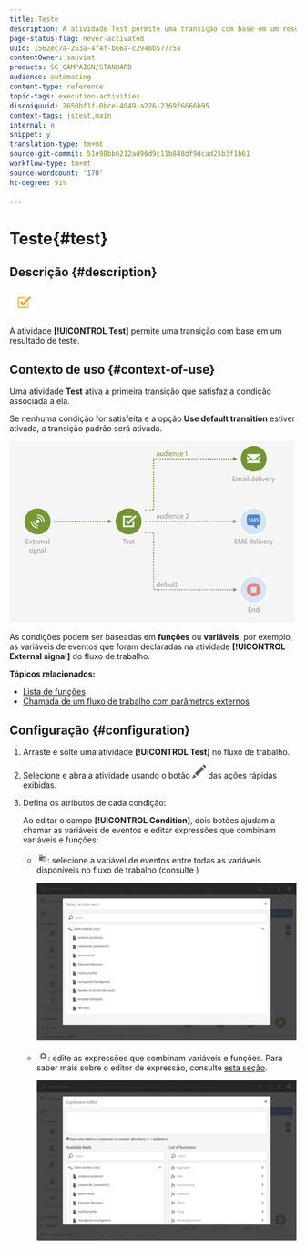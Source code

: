 ```yaml
---
title: Teste
description: A atividade Test permite uma transição com base em um resultado de teste.
page-status-flag: never-activated
uuid: 1562ec7a-253a-4f4f-b66a-c2948b57775a
contentOwner: sauviat
products: SG_CAMPAIGN/STANDARD
audience: automating
content-type: reference
topic-tags: execution-activities
discoiquuid: 2650bf1f-0bce-4049-a226-2369f6666b95
context-tags: jstest,main
internal: n
snippet: y
translation-type: tm+mt
source-git-commit: 51e98bb6212ad96d9c11b848df9dcad25b3f1b61
workflow-type: tm+mt
source-wordcount: '170'
ht-degree: 91%

---
```



# Teste{#test}

## Descrição {#description}

![](assets/test.png)

A atividade **[!UICONTROL Test]** permite uma transição com base em um resultado de teste.

## Contexto de uso {#context-of-use}

Uma atividade **Test** ativa a primeira transição que satisfaz a condição associada a ela.

Se nenhuma condição for satisfeita e a opção **Use default transition** estiver ativada, a transição padrão será ativada.

![](assets/wkf_test_activity_example.png)

As condições podem ser baseadas em **funções** ou **variáveis**, por exemplo, as variáveis de eventos que foram declaradas na atividade **[!UICONTROL External signal]** do fluxo de trabalho.

**Tópicos relacionados:**

* [Lista de funções](../../automating/using/list-of-functions.md)
* [Chamada de um fluxo de trabalho com parâmetros externos](../../automating/using/calling-a-workflow-with-external-parameters.md)

## Configuração {#configuration}

1. Arraste e solte uma atividade **[!UICONTROL Test]** no fluxo de trabalho.
1. Selecione e abra a atividade usando o botão ![](assets/edit_darkgrey-24px.png) das ações rápidas exibidas.
1. Defina os atributos de cada condição:

   Ao editar o campo **[!UICONTROL Condition]**, dois botões ajudam a chamar as variáveis de eventos e editar expressões que combinam variáveis e funções:

   * ![](assets/extsignal_picker.png): selecione a variável de eventos entre todas as variáveis disponíveis no fluxo de trabalho (consulte [](../../automating/using/customizing-workflow-external-parameters.md))

      ![](assets/wkf_test_activity_variables.png)

   * ![](assets/extsignal_expression_editor.png): edite as expressões que combinam variáveis e funções. Para saber mais sobre o editor de expressão, consulte [esta seção](../../automating/using/advanced-expression-editing.md).

      ![](assets/wkf_test_activity_variables_expression.png)
